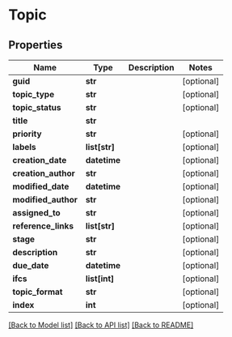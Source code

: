 # Topic

## Properties
Name | Type | Description | Notes
------------ | ------------- | ------------- | -------------
**guid** | **str** |  | [optional] 
**topic_type** | **str** |  | [optional] 
**topic_status** | **str** |  | [optional] 
**title** | **str** |  | 
**priority** | **str** |  | [optional] 
**labels** | **list[str]** |  | [optional] 
**creation_date** | **datetime** |  | [optional] 
**creation_author** | **str** |  | [optional] 
**modified_date** | **datetime** |  | [optional] 
**modified_author** | **str** |  | [optional] 
**assigned_to** | **str** |  | [optional] 
**reference_links** | **list[str]** |  | [optional] 
**stage** | **str** |  | [optional] 
**description** | **str** |  | [optional] 
**due_date** | **datetime** |  | [optional] 
**ifcs** | **list[int]** |  | [optional] 
**topic_format** | **str** |  | [optional] 
**index** | **int** |  | [optional] 

[[Back to Model list]](../README.md#documentation-for-models) [[Back to API list]](../README.md#documentation-for-api-endpoints) [[Back to README]](../README.md)


